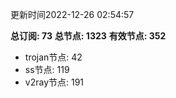 更新时间2022-12-26 02:54:57

**总订阅: 73**
**总节点: 1323**
**有效节点: 352**
- trojan节点: 42
- ss节点: 119
- v2ray节点: 191
